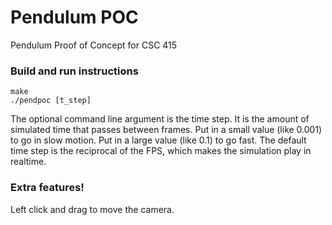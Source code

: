 # Pendulum POC

Pendulum Proof of Concept for CSC 415

### Build and run instructions
```
make
./pendpoc [t_step]
```

The optional command line argument is the time step. It is the amount of simulated time that passes between frames. Put in a small value (like 0.001) to go in slow motion. Put in a large value (like 0.1) to go fast. The default time step is the reciprocal of the FPS, which makes the simulation play in realtime.


### Extra features!  
Left click and drag to move the camera.
